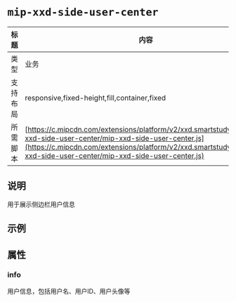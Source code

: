 # `mip-xxd-side-user-center`

标题|内容
----|----
类型|业务
支持布局|responsive,fixed-height,fill,container,fixed
所需脚本| [https://c.mipcdn.com/extensions/platform/v2/xxd.smartstudy.com/mip-xxd-side-user-center/mip-xxd-side-user-center.js](https://c.mipcdn.com/extensions/platform/v2/xxd.smartstudy.com/mip-xxd-side-user-center/mip-xxd-side-user-center.js)

## 说明

用于展示侧边栏用户信息

## 示例

<mip-xxd-side-user-center m-bind:info="info"><mip-xxd-side-user-center>

## 属性

### info
用户信息，包括用户名、用户ID、用户头像等
